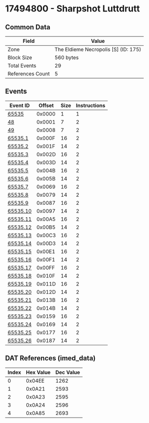 # 17494800 - Sharpshot Luttdrutt

## Common Data

| Field            | Value                                |
|------------------|--------------------------------------|
| Zone             | The Eldieme Necropolis [S] (ID: 175) |
| Block Size       | 560 bytes                            |
| Total Events     | 29                                   |
| References Count | 5                                    |

## Events

| Event ID                  | Offset   |   Size |   Instructions |
|---------------------------|----------|--------|----------------|
| [65535](./65535.md)       | 0x0000   |      1 |              1 |
| [48](./48.md)             | 0x0001   |      7 |              2 |
| [49](./49.md)             | 0x0008   |      7 |              2 |
| [65535.1](./65535.1.md)   | 0x000F   |     16 |              2 |
| [65535.2](./65535.2.md)   | 0x001F   |     14 |              2 |
| [65535.3](./65535.3.md)   | 0x002D   |     16 |              2 |
| [65535.4](./65535.4.md)   | 0x003D   |     14 |              2 |
| [65535.5](./65535.5.md)   | 0x004B   |     16 |              2 |
| [65535.6](./65535.6.md)   | 0x005B   |     14 |              2 |
| [65535.7](./65535.7.md)   | 0x0069   |     16 |              2 |
| [65535.8](./65535.8.md)   | 0x0079   |     14 |              2 |
| [65535.9](./65535.9.md)   | 0x0087   |     16 |              2 |
| [65535.10](./65535.10.md) | 0x0097   |     14 |              2 |
| [65535.11](./65535.11.md) | 0x00A5   |     16 |              2 |
| [65535.12](./65535.12.md) | 0x00B5   |     14 |              2 |
| [65535.13](./65535.13.md) | 0x00C3   |     16 |              2 |
| [65535.14](./65535.14.md) | 0x00D3   |     14 |              2 |
| [65535.15](./65535.15.md) | 0x00E1   |     16 |              2 |
| [65535.16](./65535.16.md) | 0x00F1   |     14 |              2 |
| [65535.17](./65535.17.md) | 0x00FF   |     16 |              2 |
| [65535.18](./65535.18.md) | 0x010F   |     14 |              2 |
| [65535.19](./65535.19.md) | 0x011D   |     16 |              2 |
| [65535.20](./65535.20.md) | 0x012D   |     14 |              2 |
| [65535.21](./65535.21.md) | 0x013B   |     16 |              2 |
| [65535.22](./65535.22.md) | 0x014B   |     14 |              2 |
| [65535.23](./65535.23.md) | 0x0159   |     16 |              2 |
| [65535.24](./65535.24.md) | 0x0169   |     14 |              2 |
| [65535.25](./65535.25.md) | 0x0177   |     16 |              2 |
| [65535.26](./65535.26.md) | 0x0187   |     14 |              2 |

## DAT References (imed_data)

|   Index | Hex Value   |   Dec Value |
|---------|-------------|-------------|
|       0 | 0x04EE      |        1262 |
|       1 | 0x0A21      |        2593 |
|       2 | 0x0A23      |        2595 |
|       3 | 0x0A24      |        2596 |
|       4 | 0x0A85      |        2693 |
